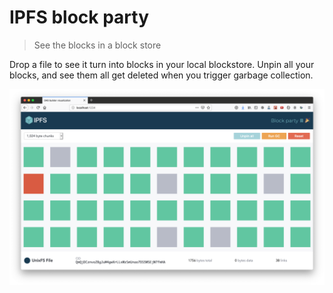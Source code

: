 # IPFS block party

> See the blocks in a block store

Drop a file to see it turn into blocks in your local blockstore. Unpin all your blocks, and see them all get deleted when you trigger garbage collection.

![screenshot](./docs/screenshot.png)
